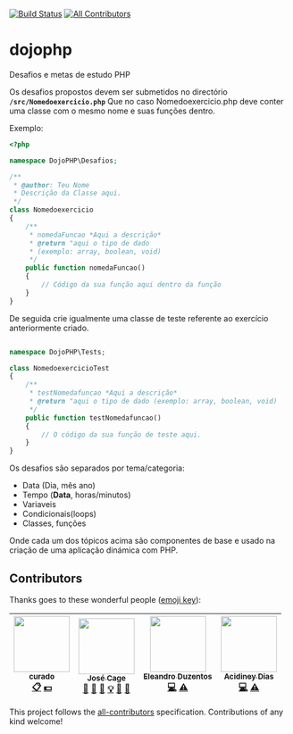 [![Build Status](https://travis-ci.org/codingdojoangola/dojophp.svg?branch=master)](https://travis-ci.org/codingdojoangola/dojophp)
[![All Contributors](https://img.shields.io/badge/all_contributors-4-orange.svg?style=flat-square)](#contributors)

# dojophp
Desafios e metas de estudo PHP

Os desafios propostos devem ser submetidos no directório **`/src/Nomedoexercicio.php`**
Que no caso Nomedoexercicio.php deve conter uma classe com o mesmo nome e suas funções dentro.

Exemplo:

```php
<?php

namespace DojoPHP\Desafios;

/**
 * @author: Teu Nome
 * Descrição da Classe aqui.
 */
class Nomedoexercicio
{
	/**
	 * nomedaFuncao *Aqui a descrição*
	 * @return "aqui o tipo de dado
	 * (exemplo: array, boolean, void)
	 */
	public function nomedaFuncao()
	{
		// Código da sua função aqui dentro da função
	}
}

```

De seguida crie igualmente uma classe de teste referente ao exercício anteriormente criado.

```php

namespace DojoPHP\Tests;

class NomedoexercicioTest
{
	/**
	 * testNomedafuncao *Aqui a descrição*
	 * @return "aqui o tipo de dado (exemplo: array, boolean, void)
	 */
	public function testNomedafuncao()
	{
		// O código da sua função de teste aqui.
	}
}

```

Os desafios são separados por tema/categoria:
  * Data (Dia, mês ano)
  * Tempo (__Data__, horas/minutos)
  * Variaveis
  * Condicionais(loops)
  * Classes, funções


Onde cada um dos tópicos acima são componentes de base e usado na criação de uma aplicação dinámica com PHP.

## Contributors

Thanks goes to these wonderful people ([emoji key](https://github.com/kentcdodds/all-contributors#emoji-key)):

<!-- ALL-CONTRIBUTORS-LIST:START - Do not remove or modify this section -->
| [<img src="https://avatars2.githubusercontent.com/u/2355310?v=4" width="100px;"/><br /><sub>curado</sub>](https://github.com/curado)<br />[📋](#eventOrganizing-curado "Event Organizing") [💵](#financial-curado "Financial") | [<img src="https://avatars2.githubusercontent.com/u/4200487?v=4" width="100px;"/><br /><sub>José Cage </sub>](https://josecage.github.io)<br />[💬](#question-JoseCage "Answering Questions") [🐛](https://github.com/codingdojoangola/dojophp/issues?q=author%3AJoseCage "Bug reports") [📖](https://github.com/codingdojoangola/dojophp/commits?author=JoseCage "Documentation") [💡](#example-JoseCage "Examples") [🤔](#ideas-JoseCage "Ideas, Planning, & Feedback") [👀](#review-JoseCage "Reviewed Pull Requests") | [<img src="https://avatars0.githubusercontent.com/u/20504726?v=4" width="100px;"/><br /><sub>Eleandro Duzentos</sub>](http://e200.github.io)<br />[💻](https://github.com/codingdojoangola/dojophp/commits?author=e200 "Code") [⚠️](https://github.com/codingdojoangola/dojophp/commits?author=e200 "Tests") | [<img src="https://avatars0.githubusercontent.com/u/24493328?v=4" width="100px;"/><br /><sub>Acidiney Dias</sub>](https://www.facebook.com/acidiney.dias)<br />[💻](https://github.com/codingdojoangola/dojophp/commits?author=acidiney "Code") [⚠️](https://github.com/codingdojoangola/dojophp/commits?author=acidiney "Tests") |
| :---: | :---: | :---: | :---: |
<!-- ALL-CONTRIBUTORS-LIST:END -->

This project follows the [all-contributors](https://github.com/kentcdodds/all-contributors) specification. Contributions of any kind welcome!